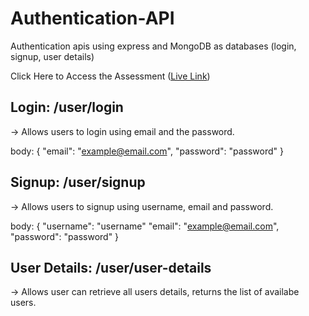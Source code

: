 # Authentication-API
 Authentication apis using express and MongoDB as databases (login, signup, user details)

 Click Here to Access the Assessment ([Live Link](https://authentication-api-1.onrender.com/))

 
## Login: /user/login 
-> Allows users to login using email and the password.

body: {
 "email": "example@email.com",
 "password": "password"
}

## Signup: /user/signup
-> Allows users to signup using username, email and password.

body: {
  "username": "username"
  "email": "example@email.com",
 "password": "password"
}

## User Details: /user/user-details
-> Allows user can retrieve all users details, returns the list of availabe users.

